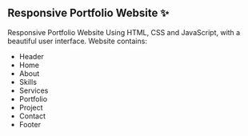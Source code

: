 ## Responsive Portfolio Website ✨

Responsive Portfolio Website Using HTML, CSS and JavaScript, with a beautiful user interface. 
Website contains: 
- Header 
- Home
- About
- Skills
- Services
- Portfolio
- Project 
- Contact
- Footer
